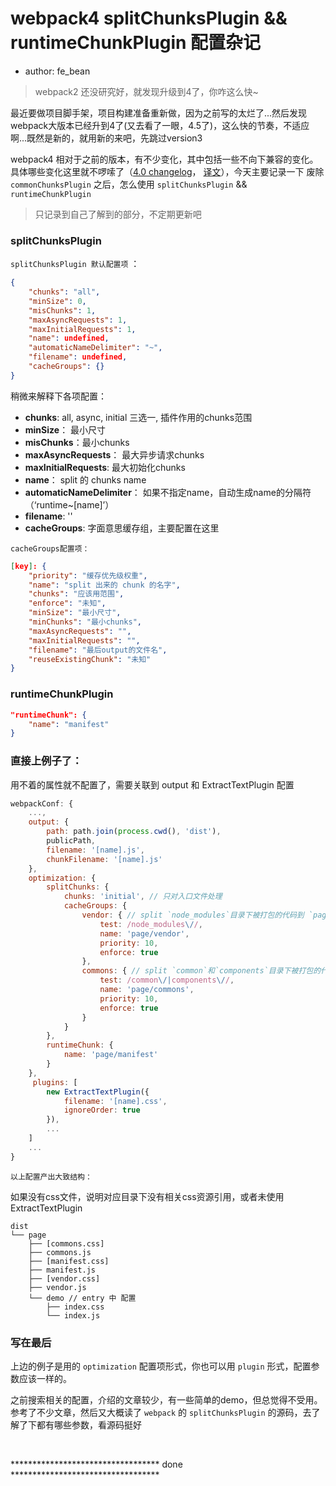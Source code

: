 # webpack4 splitChunksPlugin && runtimeChunkPlugin 配置杂记
- author: fe_bean

> webpack2 还没研究好，就发现升级到4了，你咋这么快~

最近要做项目脚手架，项目构建准备重新做，因为之前写的太烂了...然后发现webpack大版本已经升到4了(又去看了一眼，4.5了)，这么快的节奏，不适应啊...既然是新的，就用新的来吧，先跳过version3

webpack4 相对于之前的版本，有不少变化，其中包括一些不向下兼容的变化。具体哪些变化这里就不啰嗦了（[4.0 changelog](https://github.com/webpack/webpack/releases/tag/v4.0.0)， [译文](https://zhuanlan.zhihu.com/p/34028750)），今天主要记录一下 废除 ```commonChunksPlugin``` 之后，怎么使用 ```splitChunksPlugin``` && ```runtimeChunkPlugin```
> 只记录到自己了解到的部分，不定期更新吧

### splitChunksPlugin

```splitChunksPlugin 默认配置项``` ：
```json
{
    "chunks": "all",
    "minSize": 0,
    "misChunks": 1,
    "maxAsyncRequests": 1,
    "maxInitialRequests": 1,
    "name": undefined,
    "automaticNameDelimiter": "~",
    "filename": undefined,
    "cacheGroups": {}
}
```
稍微来解释下各项配置：
- **chunks**: all, async, initial 三选一, 插件作用的chunks范围
- **minSize**： 最小尺寸
- **misChunks**：最小chunks
- **maxAsyncRequests**： 最大异步请求chunks
- **maxInitialRequests**: 最大初始化chunks
- **name**： split 的 chunks name
- **automaticNameDelimiter**： 如果不指定name，自动生成name的分隔符（‘runtime~[name]’）
- **filename**: ''
- **cacheGroups**: 字面意思缓存组，主要配置在这里


```
cacheGroups配置项：
```

```json
[key]: {
    "priority": "缓存优先级权重",
    "name": "split 出来的 chunk 的名字",
    "chunks": "应该用范围",
    "enforce": "未知",
    "minSize": "最小尺寸",
    "minChunks": "最小chunks",
    "maxAsyncRequests": "",
    "maxInitialRequests": "",
    "filename": "最后output的文件名",
    "reuseExistingChunk": "未知"
}
```

### runtimeChunkPlugin
```json
"runtimeChunk": {
    "name": "manifest"
}
```

### 直接上例子了：
用不着的属性就不配置了，需要关联到 output 和 ExtractTextPlugin 配置

```js
webpackConf: {
    ...,
    output: {
        path: path.join(process.cwd(), 'dist'),
        publicPath,
        filename: '[name].js',
        chunkFilename: '[name].js'
    },
    optimization: {
        splitChunks: {
            chunks: 'initial', // 只对入口文件处理
            cacheGroups: {
                vendor: { // split `node_modules`目录下被打包的代码到 `page/vendor.js && .css` 没找到可打包文件的话，则没有。css需要依赖 `ExtractTextPlugin`
                    test: /node_modules\//,
                    name: 'page/vendor',
                    priority: 10,
                    enforce: true
                },
                commons: { // split `common`和`components`目录下被打包的代码到`page/commons.js && .css`
                    test: /common\/|components\//,
                    name: 'page/commons',
                    priority: 10,
                    enforce: true
                }
            }
        },
        runtimeChunk: {
            name: 'page/manifest'
        }
    },
     plugins: [
        new ExtractTextPlugin({
            filename: '[name].css',
            ignoreOrder: true
        }),
        ...
    ]
    ...
}

```

```
以上配置产出大致结构：
```

如果没有css文件，说明对应目录下没有相关css资源引用，或者未使用ExtractTextPlugin
```
dist
└── page
    ├── [commons.css]
    ├── commons.js
    ├── [manifest.css]
    ├── manifest.js
    ├── [vendor.css]
    ├── vendor.js
    └── demo // entry 中 配置
        ├── index.css
        └── index.js
```

### 写在最后
上边的例子是用的 `optimization` 配置项形式，你也可以用 `plugin` 形式，配置参数应该一样的。

之前搜索相关的配置，介绍的文章较少，有一些简单的demo，但总觉得不受用。
参考了不少文章，然后又大概读了 `webpack` 的 `splitChunksPlugin` 的源码，去了解了下都有哪些参数，看源码挺好

<br>

********************************** done **********************************
